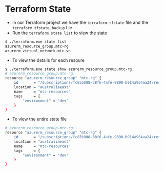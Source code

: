 # Terraform State

- In our Terraform project we have the ```terraform.tfstate``` file and the ```terraform.tfstate.backup``` file
- Run the ```terraform state list``` to view the state
```bash
$ ./terraform.exe state list
azurerm_resource_group.mtc-rg
azurerm_virtual_network.mtc-vn
```
- To view the details for each resoure
```bash
$ ./terraform.exe state show azurerm_resource_group.mtc-rg
# azurerm_resource_group.mtc-rg:
resource "azurerm_resource_group" "mtc-rg" {
    id       = "/subscriptions/fc85b008-38f6-4afe-9890-b914a964aa24/resourceGroups/mtc-resources"
    location = "australiaeast"
    name     = "mtc-resources"
    tags     = {
        "environment" = "dev"
    }
}
```
- To view the entire state file
```bash
# azurerm_resource_group.mtc-rg:
resource "azurerm_resource_group" "mtc-rg" {
    id       = "/subscriptions/fc85b008-38f6-4afe-9890-b914a964aa24/resourceGroups/mtc-resources"
    location = "australiaeast"
    name     = "mtc-resources"
    tags     = {
        "environment" = "dev"
    }
}
```
